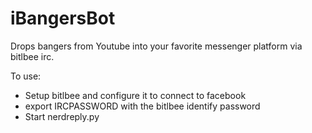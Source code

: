 # iBangersBot
Drops bangers from Youtube into your favorite messenger platform via bitlbee irc.

To use:
* Setup bitlbee and configure it to connect to facebook
* export IRCPASSWORD with the bitlbee identify password
* Start nerdreply.py
